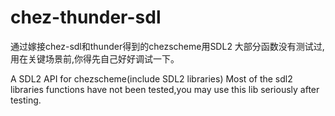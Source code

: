 # chez-thunder-sdl
通过嫁接chez-sdl和thunder得到的chezscheme用SDL2
大部分函数没有测试过,用在关键场景前,你得先自己好好调试一下。

A SDL2 API for chezscheme(include SDL2 libraries)
Most of the sdl2 libraries functions have not been tested,you may use this lib seriously after testing.
